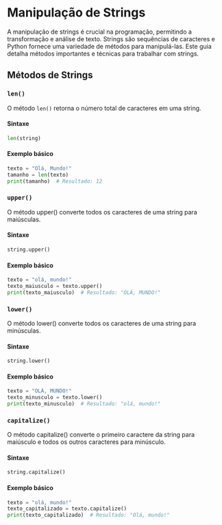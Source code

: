 # Manipulação de Strings

A manipulação de strings é crucial na programação, permitindo a transformação e análise de texto. Strings são sequências de caracteres e Python fornece uma variedade de métodos para manipulá-las. Este guia detalha métodos importantes e técnicas para trabalhar com strings.

## Métodos de Strings

### `len()`

O método `len()` retorna o número total de caracteres em uma string.

#### Sintaxe

```python
len(string)
```

#### Exemplo básico

```python
texto = "Olá, Mundo!"
tamanho = len(texto)
print(tamanho)  # Resultado: 12
```

### `upper()`

O método upper() converte todos os caracteres de uma string para maiúsculas.

#### Sintaxe

```python
string.upper()
```

#### Exemplo básico

```python
texto = "olá, mundo!"
texto_maiusculo = texto.upper()
print(texto_maiusculo)  # Resultado: "OLÁ, MUNDO!"
```

### `lower()`

O método lower() converte todos os caracteres de uma string para minúsculas.

#### Sintaxe

```python
string.lower()
```

#### Exemplo básico

```python
texto = "OLÁ, MUNDO!"
texto_minusculo = texto.lower()
print(texto_minusculo)  # Resultado: "olá, mundo!"
```

### `capitalize()`

O método capitalize() converte o primeiro caractere da string para maiúsculo e todos os outros caracteres para minúsculo.

#### Sintaxe

```python
string.capitalize()
```

#### Exemplo básico

```python
texto = "olá, mundo!"
texto_capitalizado = texto.capitalize()
print(texto_capitalizado)  # Resultado: "Olá, mundo!"
```

